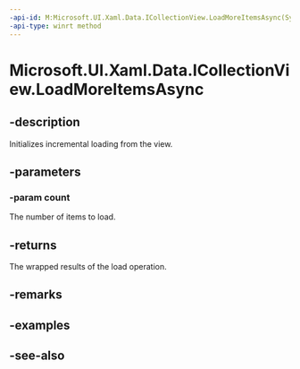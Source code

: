 ```yaml
---
-api-id: M:Microsoft.UI.Xaml.Data.ICollectionView.LoadMoreItemsAsync(System.UInt32)
-api-type: winrt method
---
```


<!-- Method syntax
public Windows.Foundation.IAsyncOperation<Windows.UI.Xaml.Data.LoadMoreItemsResult> LoadMoreItemsAsync(System.UInt32 count)
-->

# Microsoft.UI.Xaml.Data.ICollectionView.LoadMoreItemsAsync

## -description
Initializes incremental loading from the view.

## -parameters
### -param count
The number of items to load.

## -returns
The wrapped results of the load operation.

## -remarks

## -examples

## -see-also
